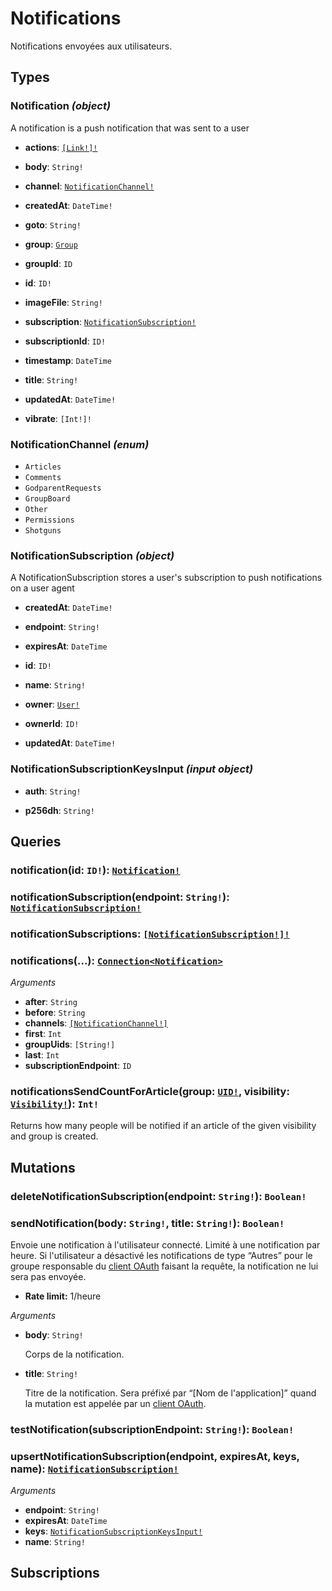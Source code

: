 # Notifications
<html><head></head><body>
<p>Notifications envoyées aux utilisateurs.</p></body></html>

## Types
### Notification *(object)*
A notification is a push notification that was sent to a user

- **actions**: [`[Link!]!`](./links.md#link-object)
  
  
  
  
  
- **body**: `String!`
  
  
  
  
  
- **channel**: [`NotificationChannel!`](./notifications.md#notificationchannel-enum)
  
  
  
  
  
- **createdAt**: `DateTime!`
  
  
  
  
  
- **goto**: `String!`
  
  
  
  
  
- **group**: [`Group`](./groups.md#group-object)
  
  
  
  
  
- **groupId**: `ID`
  
  
  
  
  
- **id**: `ID!`
  
  
  
  
  
- **imageFile**: `String!`
  
  
  
  
  
- **subscription**: [`NotificationSubscription!`](./notifications.md#notificationsubscription-object)
  
  
  
  
  
- **subscriptionId**: `ID!`
  
  
  
  
  
- **timestamp**: `DateTime`
  
  
  
  
  
- **title**: `String!`
  
  
  
  
  
- **updatedAt**: `DateTime!`
  
  
  
  
  
- **vibrate**: `[Int!]!`
  
  
  
  
  

### NotificationChannel *(enum)*


- `Articles`
- `Comments`
- `GodparentRequests`
- `GroupBoard`
- `Other`
- `Permissions`
- `Shotguns`

### NotificationSubscription *(object)*
A NotificationSubscription stores a user's subscription to push notifications on a user agent

- **createdAt**: `DateTime!`
  
  
  
  
  
- **endpoint**: `String!`
  
  
  
  
  
- **expiresAt**: `DateTime`
  
  
  
  
  
- **id**: `ID!`
  
  
  
  
  
- **name**: `String!`
  
  
  
  
  
- **owner**: [`User!`](./users.md#user-object)
  
  
  
  
  
- **ownerId**: `ID!`
  
  
  
  
  
- **updatedAt**: `DateTime!`
  
  
  
  
  

### NotificationSubscriptionKeysInput *(input object)*


- **auth**: `String!`
  
  
  
  
  
- **p256dh**: `String!`
  
  
  
  
  


## Queries
### notification(id: `ID!`): [`Notification!`](./notifications.md#notification-object)





### notificationSubscription(endpoint: `String!`): [`NotificationSubscription!`](./notifications.md#notificationsubscription-object)





### notificationSubscriptions: [`[NotificationSubscription!]!`](./notifications.md#notificationsubscription-object)





### notifications(...): [`Connection<Notification>`](./notifications.md#notification-object)



*Arguments*

- **after**: `String`
- **before**: `String`
- **channels**: [`[NotificationChannel!]`](./notifications.md#notificationchannel-enum)
- **first**: `Int`
- **groupUids**: `[String!]`
- **last**: `Int`
- **subscriptionEndpoint**: `ID`


### notificationsSendCountForArticle(group: [`UID!`](./global.md#uid-scalar), visibility: [`Visibility!`](./global.md#visibility-enum)): `Int!`

Returns how many people will be notified if an article of the given visibility and group is created.



## Mutations
### deleteNotificationSubscription(endpoint: `String!`): `Boolean!`





### sendNotification(body: `String!`, title: `String!`): `Boolean!`

Envoie une notification à l'utilisateur connecté. Limité à une notification par heure. Si l'utilisateur a désactivé les notifications de type “Autres” pour le groupe responsable du [client OAuth](/oauth) faisant la requête, la notification ne lui sera pas envoyée.

- **Rate limit:** 1/heure

*Arguments*

- **body**: `String!`
  
  Corps de la notification.
- **title**: `String!`
  
  Titre de la notification. Sera préfixé par “[Nom de l'application]” quand la mutation est appelée par un [client OAuth](/oauth).


### testNotification(subscriptionEndpoint: `String!`): `Boolean!`





### upsertNotificationSubscription(endpoint, expiresAt, keys, name): [`NotificationSubscription!`](./notifications.md#notificationsubscription-object)



*Arguments*

- **endpoint**: `String!`
- **expiresAt**: `DateTime`
- **keys**: [`NotificationSubscriptionKeysInput!`](./notifications.md#notificationsubscriptionkeysinput-input-object)
- **name**: `String!`


## Subscriptions